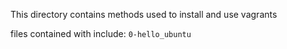This directory contains methods used to install and use vagrants

files contained with include:
`0-hello_ubuntu`
